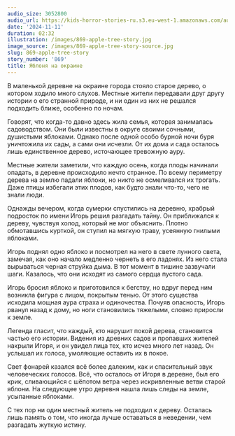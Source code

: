 ```yaml
---
audio_size: 3052800
audio_url: https://kids-horror-stories-ru.s3.eu-west-1.amazonaws.com/audio/869-apple-tree-story.mp3
date: '2024-11-11'
duration: 02:32
illustration: /images/869-apple-tree-story.jpg
image_source: /images/869-apple-tree-story-source.jpg
slug: 869-apple-tree-story
story_number: '869'
title: Яблоня на окраине
---
```


В маленькой деревне на окраине города стояло старое дерево, о котором ходило много слухов. Местные жители передавали друг другу истории о его странной природе, и ни один из них не решался подходить ближе, особенно по ночам.

Говорят, что когда-то давно здесь жила семья, которая занималась садоводством. Они были известны в округе своими сочными, душистыми яблоками. Однако после одной особо бурной ночи буря уничтожила их сады, а сами они исчезли. От их дома и сада осталось лишь единственное дерево, источающее тревожную ауру.

Местные жители заметили, что каждую осень, когда плоды начинали опадать, в деревне происходило нечто странное. По всему периметру дерева на землю падали яблоки, но никто не осмеливался их трогать. Даже птицы избегали этих плодов, как будто знали что-то, чего не знали люди.

Однажды вечером, когда сумерки спустились на деревню, храбрый подросток по имени Игорь решил разгадать тайну. Он приближался к дереву, чувствуя холод, который не мог объяснить. Плотно обмотавшись курткой, он ступил на мягкую траву, усеянную гнилыми яблоками.

Игорь поднял одно яблоко и посмотрел на него в свете лунного света, замечая, как оно начало медленно чернеть в его ладонях. Из него стала вырываться черная струйка дыма. В тот момент в тишине зазвучали шаги. Казалось, что они исходят из самого сердца пустого сада.

Игорь бросил яблоко и приготовился к бегству, но вдруг перед ним возникла фигура с лицом, покрытым тенью. От этого существа исходила мощная аура страха и одиночества. Почуяв опасность, Игорь рванул назад к дому, но ноги становились тяжелыми, словно приросли к земле.

Легенда гласит, что каждый, кто нарушит покой дерева, становится частью его истории. Видения из древних садов и пропавших жителей накрыли Игоря, и он увидел лица тех, кто исчез много лет назад. Он услышал их голоса, умоляющие оставить их в покое.

Свет фонарей казался всё более далеким, как и спасительный звук человеческих голосов. Всё, что осталось от Игоря в деревне, был его крик, сливающийся с шёпотом ветра через искривленные ветви старой яблони. На следующее утро деревня нашла лишь следы на земле, усыпанные яблоками.

С тех пор ни один местный житель не подходил к дереву. Осталась лишь память о том, что иногда лучше оставаться в неведении, чем разгадать жуткую истину.